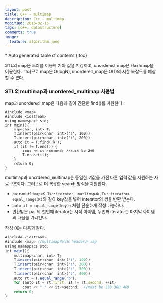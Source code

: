 ```yaml
---
layout: post
title: C++ - multimap
description: C++ - multimap
modified: 2016-02-15
tags: [c++, datastructure]
comments: true
image:
  feature: algorithm.jpeg
---
```


<section id="table-of-contents" class="toc">
<div id="drawer" markdown="1">
*  Auto generated table of contents
{:toc}
</div>
</section><!-- /#table-of-contents -->


STL의 map은 트리를 이용해 키와 값을 저장하고, unordered_map은 Hashmap을 이용한다. 그러므로 map은 O(logN), unordered_map은 O(1)의 시간 복잡도를 예상할 수 있다.

### STL의 multimap과 unordered_multimap 사용법 

map과 unordered_map은 다음과 같이 간단한 find()를 지원한다.  

```
#include <map>
#include <iostream>
using namespace std;
int main(){
	map<char, int> T;
	T.insert(pair<char, int>('a', 100));
	T.insert(pair<char, int>('b', 200));
	auto it = T.find('b');
	if (it != T.end()) {
		cout << it->second; //must be 200
		T.erase(it);
	}
	return 0;
}
```

multimap과 unordered_multimap은 동일한 키값을 가진 다른 입력 값을 지원하는 자료구조이다. 그러므로 더 복잡한 search 방식을 지원한다. 

- `pair<mutlimap<K,T>::iterator, mutlimap<K,T>::iterator> equal_range(K)`와 같이 key값을 넣어 interator의 쌍을 반환 받는다. 
- `auto it = equal_range(key);` 처럼 단순하게 작성 가능하다. 
- 반환받은 pair의 첫번째 iterator는 시작 아이템, 두번째 iterator는 마지막 아이템의 다음을 가리킨다. 

작성 예는 다음과 같다. 

```javascript
#include <iostream>
#include <map> //multimap이라도 header는 map
using namespace std;
int main(){
	multimap<char, int> T;
	T.insert(pair<char, int>('b', 100));
	T.insert(pair<char, int>('a', 200));
	T.insert(pair<char, int>('b', 300));
	T.insert(pair<char, int>('b', 400));
	auto rt = T.equal_range('b');
	for (auto it = rt.first; it != rt.second; ++it)
		cout << " " << it->second;	//must be 100 300 400
	return 0;
}
```
